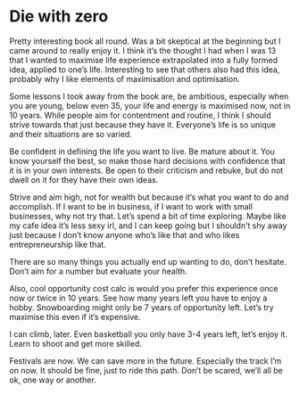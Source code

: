 # Die with zero

Pretty interesting book all round. Was a bit skeptical at the beginning but I came around to really enjoy it. I think it’s the thought I had when I was 13 that I wanted to maximise life experience extrapolated into a fully formed idea, applied to one’s life. Interesting to see that others also had this idea, probably why I like elements of maximisation and optimisation. 

Some lessons I took away from the book are, be ambitious, especially when you are young, below even 35, your life and energy is maximised now, not in 10 years. While people aim for contentment and routine, I think I should strive towards that just because they have it. Everyone’s life is so unique and their situations are so varied. 

Be confident in defining the life you want to live. Be mature about it. You know yourself the best, so make those hard decisions with confidence that it is in your own interests. Be open to their criticism and rebuke, but do not dwell on it for they have their own ideas. 

Strive and aim high, not for wealth but because it’s what you want to do and accomplish. If I want to be in business, if I want to work with small businesses, why not try that. Let’s spend a bit of time exploring. Maybe like my cafe idea it’s less sexy irl, and I can keep going but I shouldn’t shy away just because I don’t know anyone who’s like that and who likes entrepreneurship like that. 

There are so many things you actually end up wanting to do, don’t hesitate. Don’t aim for a number but evaluate your health.

Also, cool opportunity cost calc is would you prefer this experience once now or twice in 10 years. See how many years left you have to enjoy a hobby. Snowboarding might only be 7 years of opportunity left. Let’s try maximise this even if it’s expensive. 

I can climb, later. Even basketball you only have 3-4 years left, let’s enjoy it. Learn to shoot and get more skilled.

Festivals are now. We can save more in the future. Especially the track I’m on now. It should be fine, just to ride this path. Don’t be scared, we’ll all be ok, one way or another. 

